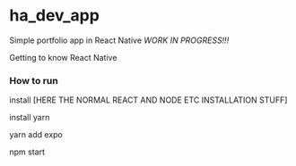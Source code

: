 # ha_dev_app
Simple portfolio app in React Native *WORK IN PROGRESS!!!*

Getting to know React Native


### How to run
install [HERE THE NORMAL REACT AND NODE ETC INSTALLATION STUFF]

install yarn

yarn add expo

npm start

